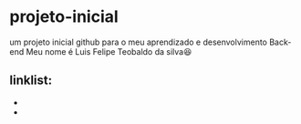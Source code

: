 # projeto-inicial
um projeto inicial github para o meu aprendizado e desenvolvimento Back-end
Meu nome é Luis Felipe Teobaldo da silva😆

linklist:
-
-
-
